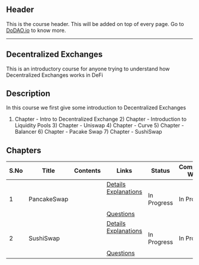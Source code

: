 ## Header
This is the course header. This will be added on top of every page. Go to [DoDAO.io](https://www.dodao.io) to know more.

 ---

 ## Decentralized Exchanges
 This is an introductory course for anyone trying to understand how Decentralized Exchanges works in DeFi

 
 ## Description
 In this course we first give some introduction to Decentralized Exchanges
1) Chapter - Intro to Decentralized Exchange 2) Chapter - Introduction to Liquidity Pools 3) Chapter - Uniswap 4) Chapter - Curve 5) Chapter - Balancer 6) Chapter - Pacake Swap 7) Chapter - SushiSwap
 
 ## Chapters
 
 | S.No        | Title       | Contents   | Links      | Status      | Completion Week |
 | ----------- | ----------- |----------- |----------- | ----------- | ----------- |
 | 1      | PancakeSwap | | [Details](generated/topics/pancakeswap.md) <br/> [Explanations](generated/explanations/pancakeswap.md) <br/>  <br/>  <br/> [Questions](generated/questions/pancakeswap.md) | In Progress | In Progress |
 | 2      | SushiSwap | | [Details](generated/topics/sushiswap.md) <br/> [Explanations](generated/explanations/sushiswap.md) <br/>  <br/>  <br/> [Questions](generated/questions/sushiswap.md) | In Progress | In Progress | 

